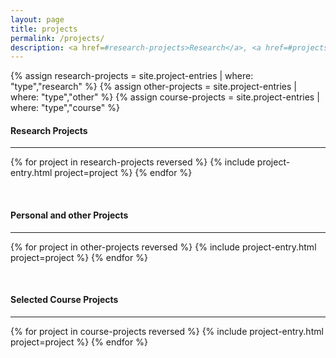```yaml
---
layout: page
title: projects
permalink: /projects/
description: <a href=#research-projects>Research</a>, <a href=#projects>personal</a>, and <a href=#course-projects>course</a> projects.
---
```


{% assign research-projects = site.project-entries | where: "type","research" %}
{% assign other-projects = site.project-entries | where: "type","other" %}
{% assign course-projects = site.project-entries | where: "type","course" %}

<a name="research-projects"></a> 
#### Research Projects
---
{% for project in research-projects reversed %}
    {% include project-entry.html project=project %}
{% endfor %}


<a name="projects"></a> 
<br>
#### Personal and other Projects
---
{% for project in other-projects reversed %}
    {% include project-entry.html project=project %}
{% endfor %}

<a name="course-projects"></a> 
<br>
#### Selected Course Projects 
---
{% for project in course-projects reversed %}
    {% include project-entry.html project=project %}
{% endfor %}
